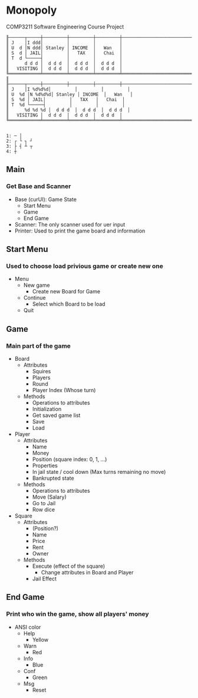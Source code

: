 # Monopoly

COMP3211 Software Engineering Course Project

```
╟──────┬─────┼─────────┼─────────┼─────────┼───────────────────────────────
║ J    │I ddd│         │         │         │
║ U  d │N ddd│ Stanley │ INCOME  │   Wan   │
║ S  d │ JAIL│         │   TAX   │   Chai  │
║ T  d └─────┤         │         │         │
║      d d d │  d d d  │  d d d  │  d d d  │
║   VISITING │  d d d  │  d d d  │  d d d  │
╚════════════╧═════════╧═════════╧═════════╧═══════════════════════════════╝
║
╟──────┬─────┼─────────┼─────────┼─────────┼───────────────────────────────
║ J    │I %d%d%d│         │         │         │
║ U  %d │N %d%d%d│ Stanley │ INCOME  │   Wan   │
║ S  %d │ JAIL│         │   TAX   │   Chai  │
║ T  %d └─────┤         │         │         │
║      %d %d %d │  d d d  │  d d d  │  d d d  │
║   VISITING │  d d d  │  d d d  │  d d d  │
╚════════════╧═════════╧═════════╧═════════╧═══════════════════════════════╝


1: ─ │
2: ┌ └ ┐ ┘
3: ├ ┤ ┴ ┬
4: ┼
```

## Main

### Get Base and Scanner

- Base (curUI): Game State
  - Start Menu
  - Game
  - End Game
- Scanner: The only scanner used for uer input
- Printer: Used to print the game board and information

## Start Menu

### Used to choose load privious game or create new one

- Menu
  - New game
    - Create new Board for Game
  - Continue
    - Select which Board to be load
  - Quit

## Game

### Main part of the game

- Board
  - Attributes
    - Squires
    - Players
    - Round
    - Player Index (Whose turn)
  - Methods
    - Operations to attributes
    - Initialization
    - Get saved game list
    - Save
    - Load
- Player
  - Attributes
    - Name
    - Money
    - Position (square index: 0, 1, ...)
    - Properties
    - In jail state / cool down (Max turns remaining no move)
    - Bankrupted state
  - Methods
    - Operations to attributes
    - Move (Salary)
    - Go to Jail
    - Row dice
- Square
  - Attributes
    - (Position?)
    - Name
    - Price
    - Rent
    - Owner
  - Methods
    - Execute (effect of the square)
      - Change attributes in Board and Player
    - Jail Effect

## End Game

### Print who win the game, show all players' money

- ANSI color
  - Help
    - Yellow
  - Warn
    - Red
  - Info
    - Blue
  - Conf
    - Green
  - Msg
    - Reset
